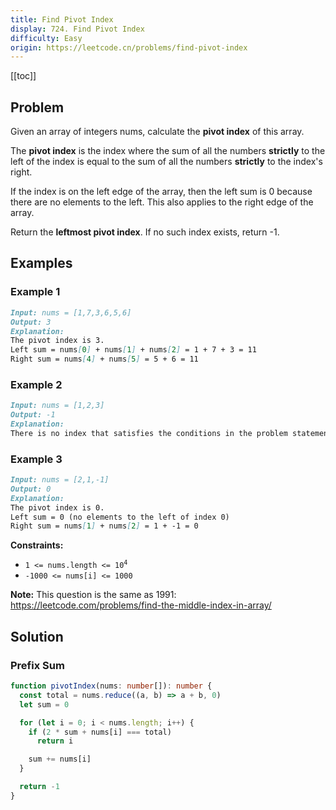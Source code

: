 ```yaml
---
title: Find Pivot Index
display: 724. Find Pivot Index
difficulty: Easy
origin: https://leetcode.cn/problems/find-pivot-index
---
```


[[toc]]

## Problem

Given an array of integers nums, calculate the **pivot index** of this array.

The **pivot index** is the index where the sum of all the numbers **strictly** to the left of the index is equal to the sum of all the numbers **strictly** to the index's right.

If the index is on the left edge of the array, then the left sum is 0 because there are no elements to the left. This also applies to the right edge of the array.

Return the **leftmost pivot index**. If no such index exists, return -1.

## Examples

### Example 1

```md
Input: nums = [1,7,3,6,5,6]
Output: 3
Explanation:
The pivot index is 3.
Left sum = nums[0] + nums[1] + nums[2] = 1 + 7 + 3 = 11
Right sum = nums[4] + nums[5] = 5 + 6 = 11
```

### Example 2

```md
Input: nums = [1,2,3]
Output: -1
Explanation:
There is no index that satisfies the conditions in the problem statement.
```

### Example 3

```md
Input: nums = [2,1,-1]
Output: 0
Explanation:
The pivot index is 0.
Left sum = 0 (no elements to the left of index 0)
Right sum = nums[1] + nums[2] = 1 + -1 = 0
```

**Constraints:**

- <code>1 <= nums.length <= 10<sup>4</sup></code>
- `-1000 <= nums[i] <= 1000`

**Note:** This question is the same as 1991: <a href="https://leetcode.com/problems/find-the-middle-index-in-array/" target="_blank">https://leetcode.com/problems/find-the-middle-index-in-array/</a>

## Solution

### Prefix Sum

```ts
function pivotIndex(nums: number[]): number {
  const total = nums.reduce((a, b) => a + b, 0)
  let sum = 0

  for (let i = 0; i < nums.length; i++) {
    if (2 * sum + nums[i] === total)
      return i

    sum += nums[i]
  }

  return -1
}
```


